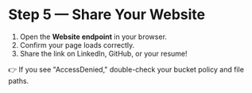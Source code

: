 # Step 5 — Share Your Website

1. Open the **Website endpoint** in your browser.  
2. Confirm your page loads correctly.  
3. Share the link on LinkedIn, GitHub, or your resume!  

👉 If you see "AccessDenied," double-check your bucket policy and file paths.

